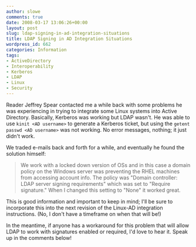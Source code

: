 ```yaml
---
author: slowe
comments: true
date: 2008-03-17 13:06:26+00:00
layout: post
slug: ldap-signing-in-ad-integration-situations
title: LDAP Signing in AD Integration Situations
wordpress_id: 662
categories: Information
tags:
- ActiveDirectory
- Interoperability
- Kerberos
- LDAP
- Linux
- Security
---
```


Reader Jeffrey Spear contacted me a while back with some problems he was experiencing in trying to integrate some Linux systems into Active Directory. Basically, Kerberos was working but LDAP wasn't. He was able to use `kinit <AD username>` to generate a Kerberos ticket, but using the `getent passwd <AD username>` was not working. No error messages, nothing; it just didn't work.

We traded e-mails back and forth for a while, and eventually he found the solution himself:

>We work with a locked down version of OSs and in this case a domain policy on the Windows server was preventing the RHEL machines from accessing account info. The policy was "Domain controller: LDAP server signing requirements" which was set to "Require signature." When I changed this setting to "None" it worked great.

This is good information and important to keep in mind; I'll be sure to incorporate this into the next revision of the Linux-AD integration instructions. (No, I don't have a timeframe on when that will be!)

In the meantime, if anyone has a workaround for this problem that will allow LDAP to work with signatures enabled or required, I'd love to hear it. Speak up in the comments below!
